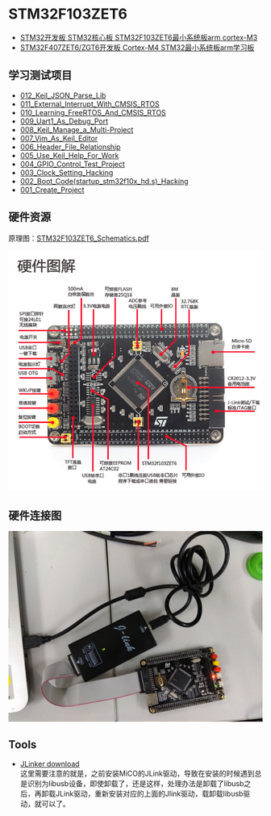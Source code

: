# STM32F103ZET6

* [STM32开发板 STM32核心板 STM32F103ZET6最小系统板arm cortex-M3](https://item.taobao.com/item.htm?spm=a1z09.2.0.0.2ed6e797TyOpRb&id=44397497604&_u=4cfhpg21a28)
* [STM32F407ZET6/ZGT6开发板 Cortex-M4 STM32最小系统板arm学习板](https://item.taobao.com/item.htm?spm=a1z09.2.0.0.2ed6e797TyOpRb&id=524482277610&_u=4cfhpg259ef)

## 学习测试项目

* [012_Keil_JSON_Parse_Lib](src/012_Keil_JSON_Parse_Lib.md)
* [011_External_Interrupt_With_CMSIS_RTOS](src/011_External_Interrupt_With_CMSIS_RTOS.md)
* [010_Learning_FreeRTOS_And_CMSIS_RTOS](src/010_Learning_FreeRTOS_And_CMSIS_RTOS.md)
* [009_Uart1_As_Debug_Port](src/009_Uart1_As_Debug_Port.md)
* [008_Keil_Manage_a_Multi-Project](src/008_Keil_Manage_a_Multi-Project.md)
* [007_Vim_As_Keil_Editor](src/007_Vim_As_Keil_Editor.md)
* [006_Header_File_Relationship](src/006_Header_File_Relationship.md)
* [005_Use_Keil_Help_For_Work](src/005_Use_Keil_Help_For_Work.md)
* [004_GPIO_Control_Test_Project](src/004_GPIO_Control_Test_Project.md)
* [003_Clock_Setting_Hacking](src/003_Clock_Setting_Hacking.md)
* [002_Boot_Code(startup_stm32f10x_hd.s)_Hacking](src/002_Boot_Code_Hacking.md)
* [001_Create_Project](src/001_Create_Project.md)

## 硬件资源

原理图：[STM32F103ZET6_Schematics.pdf](tools/STM32F103ZET6_Schematics.pdf)

![img/STM32F103ZET_Mainboard.jpg](img/STM32F103ZET_Mainboard.jpg)

## 硬件连接图

![img/Connect_Hardware.jpg](img/Connect_Hardware.jpg)

## Tools

* [JLinker download](src/jlink.zip)  
这里需要注意的就是，之前安装MiCO的JLink驱动，导致在安装的时候遇到总是识别为libusb设备，即使卸载了，还是这样，处理办法是卸载了libusb之后，再卸载JLink驱动，重新安装对应的上面的Jlink驱动，载卸载libusb驱动，就可以了。

